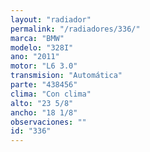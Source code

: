```yaml
---
layout: "radiador"
permalink: "/radiadores/336/"
marca: "BMW"
modelo: "328I"
ano: "2011"
motor: "L6 3.0"
transmision: "Automática"
parte: "438456"
clima: "Con clima"
alto: "23 5/8"
ancho: "18 1/8"
observaciones: ""
id: "336"
---
```


